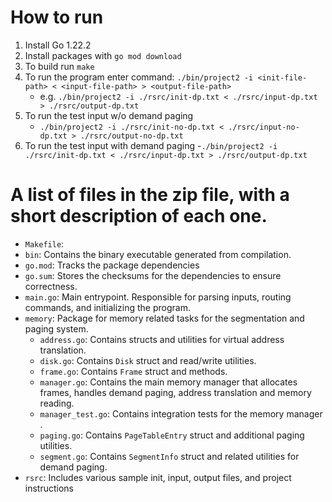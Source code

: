 # How to run
1) Install Go 1.22.2
1) Install packages with `go mod download`
2) To build run ```make```
3) To run the program enter command: ```./bin/project2 -i <init-file-path> < <input-file-path> > <output-file-path>```
   - e.g. ```./bin/project2 -i ./rsrc/init-dp.txt < ./rsrc/input-dp.txt > ./rsrc/output-dp.txt```
4) To run the test input w/o demand paging
   - ```./bin/project2 -i ./rsrc/init-no-dp.txt < ./rsrc/input-no-dp.txt > ./rsrc/output-no-dp.txt```
5) To run the test input with demand paging 
   -```./bin/project2 -i ./rsrc/init-dp.txt < ./rsrc/input-dp.txt > ./rsrc/output-dp.txt```

# A list of files in the zip file, with a short description of each one.
- `Makefile`:
- `bin`: Contains the binary executable generated from compilation.
- `go.mod`: Tracks the package dependencies
- `go.sum`: Stores the checksums for the dependencies to ensure correctness.
- `main.go`: Main entrypoint. Responsible for parsing inputs, routing commands, and initializing the program.
- `memory`: Package for memory related tasks for the segmentation and paging system.
  - `address.go`: Contains structs and utilities for virtual address translation.
  - `disk.go`: Contains `Disk` struct and read/write utilities.
  - `frame.go`: Contains `Frame` struct and methods.
  - `manager.go`: Contains the main memory manager that allocates frames, handles demand paging, address translation and memory reading.
  - `manager_test.go`: Contains integration tests for the memory manager .
  - `paging.go`: Contains `PageTableEntry` struct and additional paging utilities.
  - `segment.go`: Contains `SegmentInfo` struct and related utilities for demand paging.
- `rsrc`: Includes various sample init, input, output files, and project instructions 